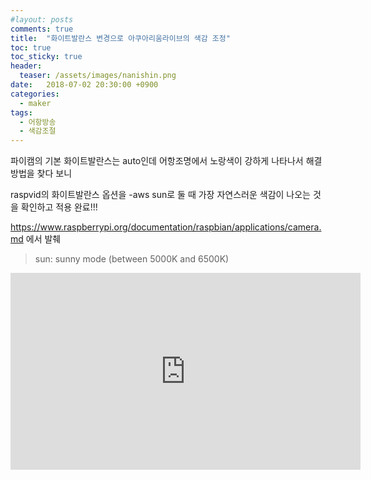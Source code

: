 ```yaml
---
#layout: posts
comments: true
title:  "화이트발란스 변경으로 아쿠아리움라이브의 색감 조정"
toc: true
toc_sticky: true
header:
  teaser: /assets/images/nanishin.png
date:   2018-07-02 20:30:00 +0900
categories:
  - maker
tags:
  - 어항방송
  - 색감조절
---
```

파이캠의 기본 화이트발란스는 auto인데 어항조명에서 노랑색이 강하게 나타나서 해결방법을 찾다 보니

raspvid의 화이트발란스 옵션을 -aws sun로 둘 때 가장 자연스러운 색감이 나오는 것을 확인하고 적용 완료!!!

https://www.raspberrypi.org/documentation/raspbian/applications/camera.md 에서 발췌

> sun: sunny mode (between 5000K and 6500K)

<iframe width="560" height="315" src="https://www.youtube-nocookie.com/embed/bMGRpjKWRgI" frameborder="0" allow="autoplay; encrypted-media" allowfullscreen></iframe>

